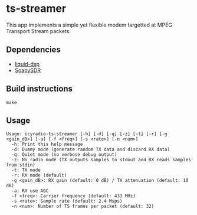 # ts-streamer
This app implements a simple yet flexible modem targetted at MPEG Transport Stream packets.

## Dependencies
 - [liquid-dsp](https://github.com/vankxr/liquid-dsp)
 - [SoapySDR](https://github.com/pothosware/SoapySDR)

## Build instructions
    make

## Usage
    Usage: icyradio-ts-streamer [-h] [-d] [-q] [-z] [-t] [-r] [-g <gain_dB>] [-a] [-f <freq>] [-s <rate>] [-n <num>]
      -h: Print this help message
      -d: Dummy mode (generate random TX data and discard RX data)
      -q: Quiet mode (no verbose debug output)
      -z: No radio mode (TX outputs samples to stdout and RX reads samples from stdin)
      -t: TX mode
      -r: RX mode (default)
      -g <gain_dB>: RX gain (default: 0 dB) / TX attenuation (default: 10 dB)
      -a: RX use AGC
      -f <freq>: Carrier frequency (default: 433 MHz)
      -s <rate>: Sample rate (default: 2.4 Msps)
      -n <num>: Number of TS frames per packet (default: 32)